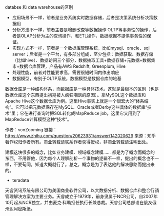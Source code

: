 databse 和 data warehouse的区别

- 应用场景不一样，前者是业务系统实时数据存储，后者是决策系统分析决策数据用
- 分析方法不一样，前者主要是增删改查等数据操作 OLTP等事务性的操作，后者是OLAP分析为主的查询操作，和ETL操作，数据挖掘不提供事务性的保证。
- 实现方式不一样，前者是一个数据库管理系统，比如mysql、oracle、sql server；后者是一个平台，有多部分组成，至少包括：数据获取、数据存储（比如hive）、数据访问三个部分，数据抽取工具+数据存储+元数据+数据集市+数据仓库管理，产品有AWS Redshift, Greenplum, Hive
- 处理性能，前者对性能要求高，需要很短时间内作出响应
- 数据模型，有别于OLTP系统，数据模型是数据仓库的地基

数据仓库是一种结构体系，而数据库是一种具体技术。这就是最根本的区别（也是数据仓库这个东西提出初期被人疯狂嘲讽的原因）。拿MySQL这个数据库和Apache Hive这个数据仓库为例。这里Hive事实上就是一个很宏大的“体系结构”。它可以把元数据保存在MySQL、Oracle或者Derby这些具体的数据库“技术”里；它在进行查询时把SQL转化成MapReduce job，这里它又用到了MapReduce计算模型这种“技术”。

作者：vonZooming
链接：https://www.zhihu.com/question/20623931/answer/142020629
来源：知乎
著作权归作者所有。商业转载请联系作者获得授权，非商业转载请注明出处。


建模这块很多的概念，比如业务建模、领域概念建模…… 都是为了概念而概念的东西，不用管他，因为每个人理解剖析一个事物的逻辑不一样，提出的概念也不一样，不要苟同，知道大概就行了。总之，概念是为了表达他的解决思路而提出来的。


- teradata

天睿资讯系统有限公司为美国商业软件公司，以大数据分析、数据仓库和整合行销管理解决方案为主要业务。天睿成立于1979年，前身隶属于NCR公司，自2007年10月起从NCR独立，并由麦克·科勒担任执行长兼总裁。天睿公司总部设在俄亥俄州迈阿密斯堡。